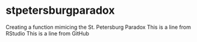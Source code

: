 # stpetersburgparadox
Creating a function mimicing the St. Petersburg Paradox
This is a line from RStudio
This is a line from GitHub
